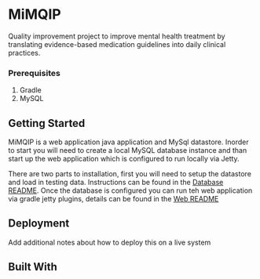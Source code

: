 # MiMQIP
Quality improvement project to improve mental health treatment by translating evidence-based medication guidelines into daily clinical practices.

### Prerequisites
1. Gradle
1. MySQL

## Getting Started
MiMQIP is a web application java application and MySql datastore.  Inorder to start you will need to create a local MySQL
database instance and than start up the web application which is configured to run locally via Jetty.

There are two parts to installation, first you will need to setup the datastore and load in testing data.  Instructions can be found in the [Database README](https://github.com/gregfarris/MiMQIP/blob/master/database/README.md).  Once the database is configured you can run teh web application via gradle jetty plugins, details can be found in the [Web README](https://github.com/gregfarris/MiMQIP/blob/master/web/README.md)

## Deployment

Add additional notes about how to deploy this on a live system

## Built With
